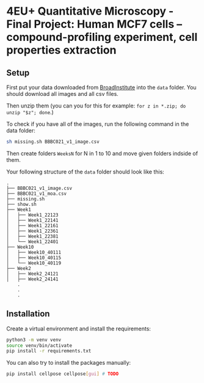 # 4EU+ Quantitative Microscopy - Final Project: Human MCF7 cells – compound-profiling experiment, cell properties extraction

## Setup
First put your data downloaded from [BroadInstitute](https://bbbc.broadinstitute.org/BBBC021) into the `data` folder. You should download all images and all csv files.

Then unzip them (you can you for this for example: `for z in *.zip; do unzip "$z"; done`.)

To check if you have all of the images, run the following command in the data folder:
```bash
sh missing.sh BBBC021_v1_image.csv
```

Then create folders `WeeksN` for N in 1 to 10 and move given folders indside of them. 

Your following structure of the `data` folder should look like this:
```
.
├── BBBC021_v1_image.csv
├── BBBC021_v1_moa.csv
├── missing.sh
├── show.sh
├── Week1
│   ├── Week1_22123
│   ├── Week1_22141
│   ├── Week1_22161
│   ├── Week1_22361
│   ├── Week1_22381
│   └── Week1_22401
├── Week10
│   ├── Week10_40111
│   ├── Week10_40115
│   └── Week10_40119
├── Week2
│   ├── Week2_24121
│   ├── Week2_24141
    .
    .
    .
```

## Installation
Create a virtual environment and install the requirements:
```bash
python3 -m venv venv
source venv/bin/activate
pip install -r requirements.txt
```
You can also try to install the packages manually:
```bash
pip install cellpose cellpose[gui] # TODO
```